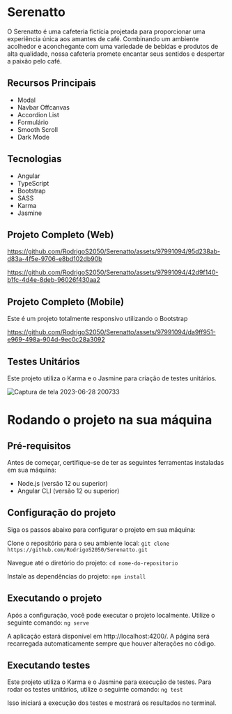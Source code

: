 # Serenatto

O Serenatto é uma cafeteria fictícia projetada para proporcionar uma experiência única aos amantes de café. Combinando um ambiente acolhedor e aconchegante com uma variedade de bebidas e produtos de alta qualidade, nossa cafeteria promete encantar seus sentidos e despertar a paixão pelo café.

## Recursos Principais

- Modal
- Navbar Offcanvas
- Accordion List
- Formulário
- Smooth Scroll
- Dark Mode

## Tecnologias
- Angular
- TypeScript
- Bootstrap
- SASS
- Karma
- Jasmine

## Projeto Completo (Web)

https://github.com/RodrigoS2050/Serenatto/assets/97991094/95d238ab-d83a-4f5e-9706-e8bd102db90b

https://github.com/RodrigoS2050/Serenatto/assets/97991094/42d9f140-b1fc-4d4e-8deb-96026f430aa2

## Projeto Completo (Mobile)
Este é um projeto totalmente responsivo utilizando o Bootstrap

https://github.com/RodrigoS2050/Serenatto/assets/97991094/da9ff951-e969-498a-904d-9ec0c28a3092

## Testes Unitários
Este projeto utiliza o Karma e o Jasmine para criação de testes unitários.

![Captura de tela 2023-06-28 200733](https://github.com/RodrigoS2050/Serenatto/assets/97991094/7b2def97-9403-429a-83b5-1a8dd44c0c77)

# Rodando o projeto na sua máquina

## Pré-requisitos
Antes de começar, certifique-se de ter as seguintes ferramentas instaladas em sua máquina:

- Node.js (versão 12 ou superior)
- Angular CLI (versão 12 ou superior)

## Configuração do projeto
Siga os passos abaixo para configurar o projeto em sua máquina:

Clone o repositório para o seu ambiente local:
`git clone https://github.com/RodrigoS2050/Serenatto.git`

Navegue até o diretório do projeto:
`cd nome-do-repositorio`

Instale as dependências do projeto:
`npm install`

## Executando o projeto
Após a configuração, você pode executar o projeto localmente. Utilize o seguinte comando:
`ng serve`

A aplicação estará disponível em http://localhost:4200/. A página será recarregada automaticamente sempre que houver alterações no código.

## Executando testes
Este projeto utiliza o Karma e o Jasmine para execução de testes. Para rodar os testes unitários, utilize o seguinte comando:
`ng test`

Isso iniciará a execução dos testes e mostrará os resultados no terminal.
